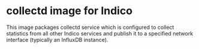 collectd image for Indico
=========================

This image packages collectd service which is configured to collect statistics
from all other Indico services and publish it to a specified network interface
(typically an InfluxDB instance).

